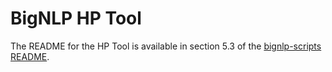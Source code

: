 # BigNLP HP Tool

The README for the HP Tool is available in section 5.3 of the [bignlp-scripts README](https://gitlab-master.nvidia.com/dl/JoC/bignlp-scripts#53-using-the-hp-tool-to-find-the-optimal-configuration).
